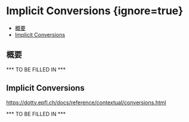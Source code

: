 # Implicit Conversions {ignore=true}

<!-- @import "[TOC]" {cmd="toc" depthFrom=1 depthTo=6 orderedList=false} -->

<!-- code_chunk_output -->

- [概要](#概要)
- [Implicit Conversions](#implicit-conversions-1)

<!-- /code_chunk_output -->

## 概要

*** TO BE FILLED IN ***

## Implicit Conversions

https://dotty.epfl.ch/docs/reference/contextual/conversions.html

*** TO BE FILLED IN ***

